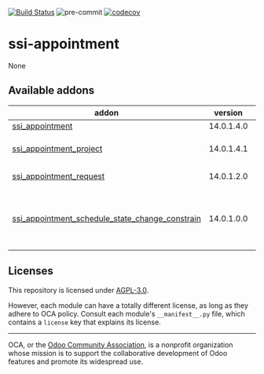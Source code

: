 [![Build Status](https://travis-ci.com/open-synergy/ssi-appointment.svg?branch=14.0)](https://travis-ci.com/open-synergy/ssi-appointment)
![pre-commit](https://github.com/open-synergy/ssi-appointment/actions/workflows/pre-commit.yml/badge.svg)
[![codecov](https://codecov.io/gh/open-synergy/ssi-appointment/branch/14.0/graph/badge.svg)](https://codecov.io/gh/open-synergy/ssi-appointment)

<!-- /!\ do not modify above this line -->

# ssi-appointment

None

<!-- /!\ do not modify below this line -->

<!-- prettier-ignore-start -->

[//]: # (addons)

Available addons
----------------
addon | version | maintainers | summary
--- | --- | --- | ---
[ssi_appointment](ssi_appointment/) | 14.0.1.4.0 |  | Appointment
[ssi_appointment_project](ssi_appointment_project/) | 14.0.1.4.1 |  | Appointment - Integration With Project
[ssi_appointment_request](ssi_appointment_request/) | 14.0.1.2.0 |  | Appointment Request
[ssi_appointment_schedule_state_change_constrain](ssi_appointment_schedule_state_change_constrain/) | 14.0.1.0.0 |  | Appointment Schedule + State Change Constrain Integration

[//]: # (end addons)

<!-- prettier-ignore-end -->

## Licenses

This repository is licensed under [AGPL-3.0](LICENSE).

However, each module can have a totally different license, as long as they adhere to OCA
policy. Consult each module's `__manifest__.py` file, which contains a `license` key
that explains its license.

----

OCA, or the [Odoo Community Association](http://odoo-community.org/), is a nonprofit
organization whose mission is to support the collaborative development of Odoo features
and promote its widespread use.
